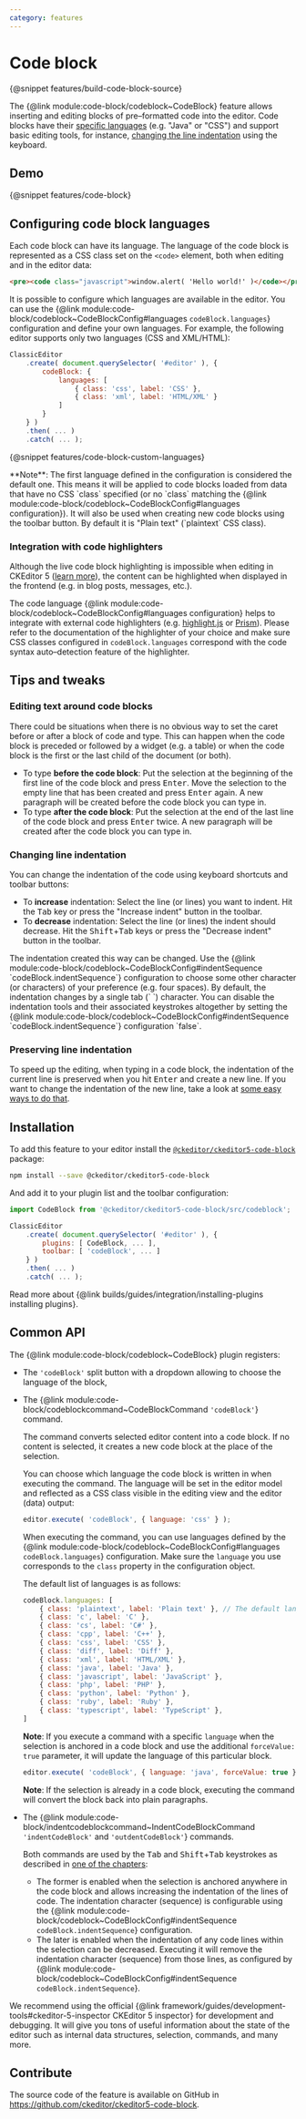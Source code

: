 ```yaml
---
category: features
---
```


# Code block

{@snippet features/build-code-block-source}

The {@link module:code-block/codeblock~CodeBlock} feature allows inserting and editing blocks of pre–formatted code into the editor. Code blocks have their [specific languages](#configuring-code-block-languages) (e.g. "Java" or "CSS") and support basic editing tools, for instance, [changing the line indentation](#changing-line-indentation) using the keyboard.

## Demo

{@snippet features/code-block}

## Configuring code block languages

Each code block can have its language. The language of the code block is represented as a CSS class set on the `<code>` element, both when editing and in the editor data:

```html
<pre><code class="javascript">window.alert( 'Hello world!' )</code></pre>
```

It is possible to configure which languages are available in the editor. You can use the {@link module:code-block/codeblock~CodeBlockConfig#languages `codeBlock.languages`} configuration and define your own languages. For example, the following editor supports only two languages (CSS and XML/HTML):

```js
ClassicEditor
	.create( document.querySelector( '#editor' ), {
		codeBlock: {
			languages: [
				{ class: 'css', label: 'CSS' },
				{ class: 'xml', label: 'HTML/XML' }
			]
		}
	} )
	.then( ... )
	.catch( ... );
```

{@snippet features/code-block-custom-languages}

<info-box>
	**Note**: The first language defined in the configuration is considered the default one. This means it will be applied to code blocks loaded from data that have no CSS `class` specified (or no  `class` matching the {@link module:code-block/codeblock~CodeBlockConfig#languages configuration}). It will also be used when creating new code blocks using the toolbar button. By default it is "Plain text" (`plaintext` CSS class).
</info-box>

### Integration with code highlighters

Although the live code block highlighting is impossible when editing in CKEditor 5 ([learn more](https://github.com/ckeditor/ckeditor5/issues/436#issuecomment-548399675)), the content can be highlighted when displayed in the frontend (e.g. in blog posts, messages, etc.).

The code language {@link module:code-block/codeblock~CodeBlockConfig#languages configuration} helps to integrate with external code highlighters (e.g. [highlight.js](https://highlightjs.org/) or [Prism](https://prismjs.com/)). Please refer to the documentation of the highlighter of your choice and make sure CSS classes configured in `codeBlock.languages` correspond with the code syntax auto–detection feature of the highlighter.

## Tips and tweaks

### Editing text around code blocks

There could be situations when there is no obvious way to set the caret before or after a block of code and type. This can happen when the code block is preceded or followed by a widget (e.g. a table) or when the code block is the first or the last child of the document (or both).

* To type **before the code block**: Put the selection at the beginning of the first line of the code block and press <kbd>Enter</kbd>. Move the selection to the empty line that has been created and press <kbd>Enter</kbd> again. A new paragraph will be created before the code block you can type in.
* To type **after the code block**: Put the selection at the end of the last line of the code block and press <kbd>Enter</kbd> twice. A new paragraph will be created after the code block you can type in.

### Changing line indentation

You can change the indentation of the code using keyboard shortcuts and toolbar buttons:

* To **increase** indentation: Select the line (or lines) you want to indent. Hit the <kbd>Tab</kbd> key or press the "Increase indent" button in the toolbar.
* To **decrease** indentation: Select the line (or lines) the indent should decrease. Hit the <kbd>Shift</kbd>+<kbd>Tab</kbd> keys or press the "Decrease indent" button in the toolbar.

<info-box>
	The indentation created this way can be changed. Use the {@link module:code-block/codeblock~CodeBlockConfig#indentSequence `codeBlock.indentSequence`} configuration to choose some other character (or characters) of your preference (e.g. four spaces). By default, the indentation changes by a single tab (`	`) character.
</info-box>

<info-box>
	You can disable the indentation tools and their associated keystrokes altogether by setting the {@link module:code-block/codeblock~CodeBlockConfig#indentSequence `codeBlock.indentSequence`}  configuration `false`.
</info-box>

### Preserving line indentation

To speed up the editing, when typing in a code block, the indentation of the current line is preserved when you hit <kbd>Enter</kbd> and create a new line. If you want to change the indentation of the new line, take a look at [some easy ways to do that](#changing-line-indentation).

## Installation

To add this feature to your editor install the [`@ckeditor/ckeditor5-code-block`](https://www.npmjs.com/package/@ckeditor/ckeditor5-code-block) package:

```bash
npm install --save @ckeditor/ckeditor5-code-block
```

And add it to your plugin list and the toolbar configuration:

```js
import CodeBlock from '@ckeditor/ckeditor5-code-block/src/codeblock';

ClassicEditor
	.create( document.querySelector( '#editor' ), {
		plugins: [ CodeBlock, ... ],
		toolbar: [ 'codeBlock', ... ]
	} )
	.then( ... )
	.catch( ... );
```

<info-box info>
	Read more about {@link builds/guides/integration/installing-plugins installing plugins}.
</info-box>

## Common API

The {@link module:code-block/codeblock~CodeBlock} plugin registers:

* The `'codeBlock'` split button with a dropdown allowing to choose the language of the block,
* The {@link module:code-block/codeblockcommand~CodeBlockCommand `'codeBlock'`} command.

	The command converts selected editor content into a code block. If no content is selected, it creates a new code block at the place of the selection.

	You can choose which language the code block is written in when executing the command. The language will be set in the editor model and reflected as a CSS class visible in the editing view and the editor (data) output:

	```js
	editor.execute( 'codeBlock', { language: 'css' } );
	```

	When executing the command, you can use languages defined by the {@link module:code-block/codeblock~CodeBlockConfig#languages `codeBlock.languages`} configuration. Make sure the `language` you use corresponds to the `class` property in the configuration object.

	The default list of languages is as follows:

	```js
	codeBlock.languages: [
		{ class: 'plaintext', label: 'Plain text' }, // The default language.
		{ class: 'c', label: 'C' },
		{ class: 'cs', label: 'C#' },
		{ class: 'cpp', label: 'C++' },
		{ class: 'css', label: 'CSS' },
		{ class: 'diff', label: 'Diff' },
		{ class: 'xml', label: 'HTML/XML' },
		{ class: 'java', label: 'Java' },
		{ class: 'javascript', label: 'JavaScript' },
		{ class: 'php', label: 'PHP' },
		{ class: 'python', label: 'Python' },
		{ class: 'ruby', label: 'Ruby' },
		{ class: 'typescript', label: 'TypeScript' },
	]
	```

	**Note**: If you execute a command with a specific `language` when the selection is anchored in a code block and use the additional `forceValue: true` parameter, it will update the language of this particular block.

	```js
	editor.execute( 'codeBlock', { language: 'java', forceValue: true } );
	```

	**Note**: If the selection is already in a code block, executing the command will convert the block back into plain paragraphs.
* The {@link module:code-block/indentcodeblockcommand~IndentCodeBlockCommand `'indentCodeBlock'` and `'outdentCodeBlock'`} commands.

	Both commands are used by the <kbd>Tab</kbd> and <kbd>Shift</kbd>+<kbd>Tab</kbd> keystrokes as described in [one of the chapters](#changing-line-indentation):

	* The former is enabled when the selection is anchored anywhere in the code block and allows increasing the indentation of the lines of code. The indentation character (sequence) is configurable using the {@link module:code-block/codeblock~CodeBlockConfig#indentSequence `codeBlock.indentSequence`} configuration.
	* The later is enabled when the indentation of any code lines within the selection can be decreased. Executing it will remove the indentation character (sequence) from those lines, as configured by {@link module:code-block/codeblock~CodeBlockConfig#indentSequence `codeBlock.indentSequence`}.

<info-box>
	We recommend using the official {@link framework/guides/development-tools#ckeditor-5-inspector CKEditor 5 inspector} for development and debugging. It will give you tons of useful information about the state of the editor such as internal data structures, selection, commands, and many more.
</info-box>

## Contribute

The source code of the feature is available on GitHub in https://github.com/ckeditor/ckeditor5-code-block.
